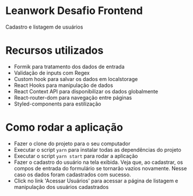 # Leanwork Desafio Frontend

Cadastro e listagem de usuários

# Recursos utilizados

- Formik para tratamento dos dados de entrada
- Validação de inputs com Regex
- Custom hook para salvar os dados em localstorage
- React Hooks para manipulação de dados
- React Context API para disponibilizar os dados globalmente
- React-router-dom para navegação entre páginas
- Styled-components para estilização

# Como rodar a aplicação

- Fazer o clone do projeto para o seu computador
- Executar o script `yarn` para instalar todas as dependências do projeto
- Executar o script `yarn start` para rodar a aplicação
- Fazer o cadastro do usuário na tela exibida. Veja que, ao cadastrar, os compos de
  entrada do formulário se tornarão vazios novamente. Nesse caso os dados foram cadastrados
  com sucesso.
- Click no link 'Acessar Usuários' para acessar a página de listagem e manipulação dos
  usuários cadastrados
